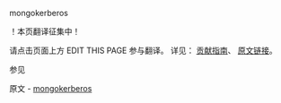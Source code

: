  mongokerberos

 ！本页翻译征集中！

请点击页面上方 EDIT THIS PAGE 参与翻译。
详见：
[贡献指南]( https://github.com/whaleal/MongoDB-Manual-zh/blob/master/CONTRIBUTING.md )、
[原文链接](  https://docs.mongodb.com/manual/reference/program/mongokerberos/  )。

 参见

原文 - [mongokerberos]( https://docs.mongodb.com/manual/reference/program/mongokerberos/ )

